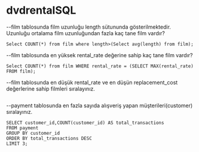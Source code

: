 # dvdrentalSQL
--film tablosunda film uzunluğu length sütununda gösterilmektedir. Uzunluğu ortalama film uzunluğundan fazla kaç tane film vardır?    
  ```
Select COUNT(*) from film where length>(Select avg(length) from film);
  ```  
--film tablosunda en yüksek rental_rate değerine sahip kaç tane film vardır?   
```
Select COUNT(*) from film WHERE rental_rate = (SELECT MAX(rental_rate) FROM film); 

  ``` 
--film tablosunda en düşük rental_rate ve en düşün replacement_cost değerlerine sahip filmleri sıralayınız.  
```Select * from film where rental_rate=(Select min(rantal_rate) from film) AND replacement_cost=(Select min(replacement_cost) from film);
  ```  
--payment tablosunda en fazla sayıda alışveriş yapan müşterileri(customer) sıralayınız.   
```
SELECT customer_id,COUNT(customer_id) AS total_transactions
FROM payment
GROUP BY customer_id
ORDER BY total_transactions DESC
LIMIT 3;
 ```  
